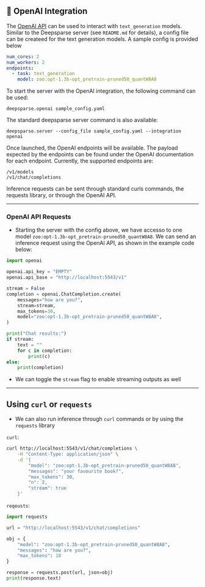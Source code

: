 ## 🔌 OpenAI Integration

The [OpenAI API](https://platform.openai.com/docs/api-reference/introduction) can be used to interact with `text_generation` models.
Similar to the Deepsparse server (see `README.md` for details), a config file can be
createed for the text generation models. A sample config is provided below

```yaml
num_cores: 2
num_workers: 2
endpoints:
  - task: text_generation
    model: zoo:opt-1.3b-opt_pretrain-pruned50_quantW8A8
```

To start the server with the OpenAI integration, the following command can be used:

`deepsparse.openai sample_config.yaml`

The standard deepsparse server command is also available:

`deepsparse.server --config_file sample_config.yaml --integration openai`

Once launched, the OpenAI endpoints will be available. The payload expected by the endpoints
can be found under the OpenAI documentation for each endpoint. Currently, the supported endpoints
are:

```
/v1/models
/v1/chat/completions
```

Inference requests can be sent through standard curls commands, the requests library,
or through the OpenAI API.

---

### OpenAI API Requests

- Starting the server with the config above, we have accesso to one model
`zoo:opt-1.3b-opt_pretrain-pruned50_quantW8A8`. We can send an inference request using
the OpenAI API, as shown in the example code below:

```python
import openai

openai.api_key = "EMPTY"
openai.api_base = "http://localhost:5543/v1"

stream = False
completion = openai.ChatCompletion.create(
    messages="how are you?",
    stream=stream,
    max_tokens=30,
    model="zoo:opt-1.3b-opt_pretrain-pruned50_quantW8A8",
)

print("Chat results:")
if stream:
    text = ""
    for c in completion:
        print(c)
else:
    print(completion)
```

- We can toggle the `stream` flag to enable streaming outputs as well

---

## Using `curl` or `requests`

- We can also run inference through `curl` commands or by using the `requests` library

`curl`:
```bash
curl http://localhost:5543/v1/chat/completions \
    -H "Content-Type: application/json" \
    -d '{
        "model": "zoo:opt-1.3b-opt_pretrain-pruned50_quantW8A8",
        "messages": "your favourite book?",
        "max_tokens": 30,
        "n": 2,
        "stream": true
    }'
```

`reqeusts`:

```python
import requests

url = "http://localhost:5543/v1/chat/completions"

obj = {
    "model": "zoo:opt-1.3b-opt_pretrain-pruned50_quantW8A8",
    "messages": "how are you?",
    "max_tokens": 10
}

response = requests.post(url, json=obj)
print(response.text)
```